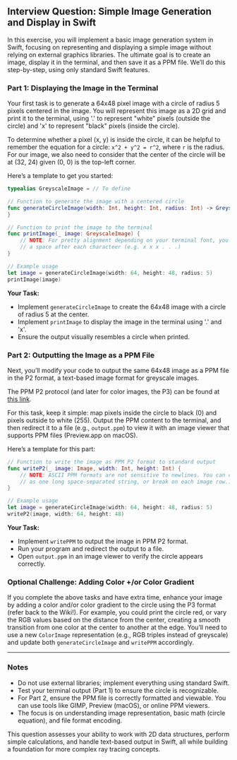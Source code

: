 ## Interview Question: Simple Image Generation and Display in Swift

In this exercise, you will implement a basic image generation system in Swift, focusing on representing and displaying a simple image without relying on external graphics libraries. The ultimate goal is to create an image, display it in the terminal, and then save it as a PPM file. We’ll do this step-by-step, using only standard Swift features.

### Part 1: Displaying the Image in the Terminal

Your first task is to generate a 64x48 pixel image with a circle of radius 5 pixels centered in the image. You will represent this image as a 2D grid and print it to the terminal, using '.' to represent "white" pixels (outside the circle) and 'x' to represent "black" pixels (inside the circle).

To determine whether a pixel (x, y) is inside the circle, it can be helpful to remember the equation for a circle: 
`x^2 + y^2 = r^2`, where `r` is the radius. For our image, we also need to consider that the center of the circle will be at (32, 24) given (0, 0) is the top-left corner.

Here’s a template to get you started:

```swift
typealias GreyscaleImage = // To define 

// Function to generate the image with a centered circle
func generateCircleImage(width: Int, height: Int, radius: Int) -> GreyscaleImage {
}

// Function to print the image to the terminal
func printImage(_ image: GreyscaleImage) {
    // NOTE: For pretty alignment depending on your terminal font, you may also want to include
    // a space after each characteer (e.g. x x x . . .)
}

// Example usage
let image = generateCircleImage(width: 64, height: 48, radius: 5)
printImage(image)
```

**Your Task:**
- Implement `generateCircleImage` to create the 64x48 image with a circle of radius 5 at the center.
- Implement `printImage` to display the image in the terminal using '.' and 'x'.
- Ensure the output visually resembles a circle when printed.

### Part 2: Outputting the Image as a PPM File

Next, you’ll modify your code to output the same 64x48 image as a PPM file in the P2 format, a text-based image format for greyscale images. 

The PPM P2 protocol (and later for color images, the P3) can be found at [this link](https://en.wikipedia.org/wiki/Netpbm).

For this task, keep it simple: map pixels inside the circle to black (0) and pixels outside to white (255). Output the PPM content to the terminal, and then redirect it to a file (e.g., `output.ppm`) to view it with an image viewer that supports PPM files (Preview.app on macOS).

Here’s a template for this part:

```swift
// Function to write the image as PPM P2 format to standard output
func writeP2(_ image: Image, width: Int, height: Int) {
    // NOTE: ASCII PPM formats are not sensitive to newlines. You can choose to output
    // as one long space-separated string, or break on each image row.)
}

// Example usage
let image = generateCircleImage(width: 64, height: 48, radius: 5)
writeP2(image, width: 64, height: 48)
```

**Your Task:**
- Implement `writePPM` to output the image in PPM P2 format.
- Run your program and redirect the output to a file.
- Open `output.ppm` in an image viewer to verify the circle appears correctly.

### Optional Challenge: Adding Color +/or Color Gradient

If you complete the above tasks and have extra time, enhance your image by adding a color and/or color gradient to the circle using the P3 format (refer back to the Wiki!). For example, you could print the circle red, or vary the RGB values based on the distance from the center, creating a smooth transition from one color at the center to another at the edge. You’ll need to use a new `ColorImage` representation (e.g., RGB triples instead of greyscale) and update both `generateCircleImage` and `writePPM` accordingly.

---

### Notes
- Do not use external libraries; implement everything using standard Swift.
- Test your terminal output (Part 1) to ensure the circle is recognizable.
- For Part 2, ensure the PPM file is correctly formatted and viewable. You can use tools like GIMP, Preview (macOS), or online PPM viewers.
- The focus is on understanding image representation, basic math (circle equation), and file format encoding.

This question assesses your ability to work with 2D data structures, perform simple calculations, and handle text-based output in Swift, all while building a foundation for more complex ray tracing concepts.

